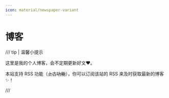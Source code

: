 ```yaml
---
icon: material/newspaper-variant
---
```


# 博客

/// tip | 温馨小提示

这里是我的个人博客，会不定期更新好文❤️。

本站支持 RSS 功能（~~上古功能~~），你可以订阅该站的 RSS 来及时获取最新的博客✨！

///

